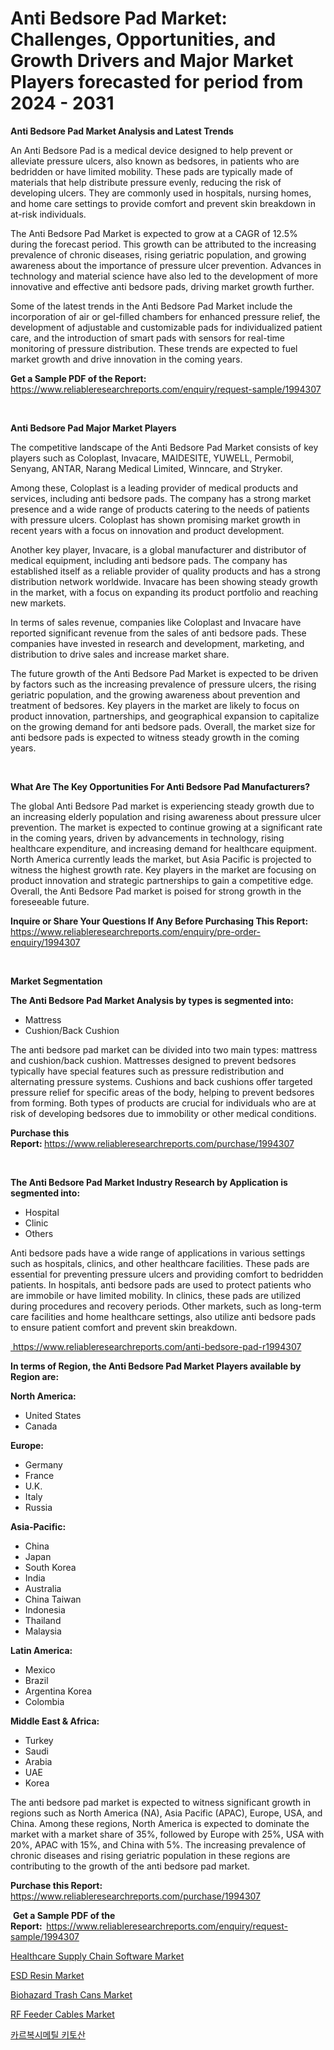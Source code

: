 <p><h1>Anti Bedsore Pad Market: Challenges, Opportunities, and Growth Drivers and Major Market Players forecasted for period from 2024 - 2031</h1></p><p><strong>Anti Bedsore Pad Market Analysis and Latest Trends</strong></p>
<p><p>An Anti Bedsore Pad is a medical device designed to help prevent or alleviate pressure ulcers, also known as bedsores, in patients who are bedridden or have limited mobility. These pads are typically made of materials that help distribute pressure evenly, reducing the risk of developing ulcers. They are commonly used in hospitals, nursing homes, and home care settings to provide comfort and prevent skin breakdown in at-risk individuals.</p><p>The Anti Bedsore Pad Market is expected to grow at a CAGR of 12.5% during the forecast period. This growth can be attributed to the increasing prevalence of chronic diseases, rising geriatric population, and growing awareness about the importance of pressure ulcer prevention. Advances in technology and material science have also led to the development of more innovative and effective anti bedsore pads, driving market growth further.</p><p>Some of the latest trends in the Anti Bedsore Pad Market include the incorporation of air or gel-filled chambers for enhanced pressure relief, the development of adjustable and customizable pads for individualized patient care, and the introduction of smart pads with sensors for real-time monitoring of pressure distribution. These trends are expected to fuel market growth and drive innovation in the coming years.</p></p>
<p><strong>Get a Sample PDF of the Report:&nbsp;</strong> <a href="https://www.reliableresearchreports.com/enquiry/request-sample/1994307">https://www.reliableresearchreports.com/enquiry/request-sample/1994307</a></p>
<p>&nbsp;</p>
<p><strong>Anti Bedsore Pad Major Market Players</strong></p>
<p><p>The competitive landscape of the Anti Bedsore Pad Market consists of key players such as Coloplast, Invacare, MAIDESITE, YUWELL, Permobil, Senyang, ANTAR, Narang Medical Limited, Winncare, and Stryker. </p><p>Among these, Coloplast is a leading provider of medical products and services, including anti bedsore pads. The company has a strong market presence and a wide range of products catering to the needs of patients with pressure ulcers. Coloplast has shown promising market growth in recent years with a focus on innovation and product development. </p><p>Another key player, Invacare, is a global manufacturer and distributor of medical equipment, including anti bedsore pads. The company has established itself as a reliable provider of quality products and has a strong distribution network worldwide. Invacare has been showing steady growth in the market, with a focus on expanding its product portfolio and reaching new markets.</p><p>In terms of sales revenue, companies like Coloplast and Invacare have reported significant revenue from the sales of anti bedsore pads. These companies have invested in research and development, marketing, and distribution to drive sales and increase market share. </p><p>The future growth of the Anti Bedsore Pad Market is expected to be driven by factors such as the increasing prevalence of pressure ulcers, the rising geriatric population, and the growing awareness about prevention and treatment of bedsores. Key players in the market are likely to focus on product innovation, partnerships, and geographical expansion to capitalize on the growing demand for anti bedsore pads. Overall, the market size for anti bedsore pads is expected to witness steady growth in the coming years.</p></p>
<p>&nbsp;</p>
<p><strong>What Are The Key Opportunities For Anti Bedsore Pad Manufacturers?</strong></p>
<p><p>The global Anti Bedsore Pad market is experiencing steady growth due to an increasing elderly population and rising awareness about pressure ulcer prevention. The market is expected to continue growing at a significant rate in the coming years, driven by advancements in technology, rising healthcare expenditure, and increasing demand for healthcare equipment. North America currently leads the market, but Asia Pacific is projected to witness the highest growth rate. Key players in the market are focusing on product innovation and strategic partnerships to gain a competitive edge. Overall, the Anti Bedsore Pad market is poised for strong growth in the foreseeable future.</p></p>
<p><strong>Inquire or Share Your Questions If Any Before Purchasing This Report:</strong> <a href="https://www.reliableresearchreports.com/enquiry/pre-order-enquiry/1994307">https://www.reliableresearchreports.com/enquiry/pre-order-enquiry/1994307</a></p>
<p>&nbsp;</p>
<p><strong>Market Segmentation</strong></p>
<p><strong>The Anti Bedsore Pad Market Analysis by types is segmented into:</strong></p>
<p><ul><li>Mattress</li><li>Cushion/Back Cushion</li></ul></p>
<p><p>The anti bedsore pad market can be divided into two main types: mattress and cushion/back cushion. Mattresses designed to prevent bedsores typically have special features such as pressure redistribution and alternating pressure systems. Cushions and back cushions offer targeted pressure relief for specific areas of the body, helping to prevent bedsores from forming. Both types of products are crucial for individuals who are at risk of developing bedsores due to immobility or other medical conditions.</p></p>
<p><strong>Purchase this Report:&nbsp;</strong><a href="https://www.reliableresearchreports.com/purchase/1994307">https://www.reliableresearchreports.com/purchase/1994307</a></p>
<p>&nbsp;</p>
<p><strong>The Anti Bedsore Pad Market Industry Research by Application is segmented into:</strong></p>
<p><ul><li>Hospital</li><li>Clinic</li><li>Others</li></ul></p>
<p><p>Anti bedsore pads have a wide range of applications in various settings such as hospitals, clinics, and other healthcare facilities. These pads are essential for preventing pressure ulcers and providing comfort to bedridden patients. In hospitals, anti bedsore pads are used to protect patients who are immobile or have limited mobility. In clinics, these pads are utilized during procedures and recovery periods. Other markets, such as long-term care facilities and home healthcare settings, also utilize anti bedsore pads to ensure patient comfort and prevent skin breakdown.</p></p>
<p><a href="https://www.reliableresearchreports.com/anti-bedsore-pad-r1994307">&nbsp;https://www.reliableresearchreports.com/anti-bedsore-pad-r1994307</a></p>
<p><strong>In terms of Region, the Anti Bedsore Pad Market Players available by Region are:</strong></p>
<p>
    <p> <strong> North America: </strong>
        <ul>
            <li>United States</li>
            <li>Canada</li>
        </ul>
        </p> 
    <p> <strong> Europe: </strong>
        <ul>
            <li>Germany</li>
            <li>France</li>
            <li>U.K.</li>
            <li>Italy</li>
            <li>Russia</li>
        </ul>
        </p> 
    <p> <strong> Asia-Pacific: </strong>
        <ul>
            <li>China</li>
            <li>Japan</li>
            <li>South Korea</li>
            <li>India</li>
            <li>Australia</li>
            <li>China Taiwan</li>
            <li>Indonesia</li>
            <li>Thailand</li>
            <li>Malaysia</li>
        </ul>
        </p> 
    <p> <strong> Latin America: </strong>
        <ul>
            <li>Mexico</li>
            <li>Brazil</li>
            <li>Argentina Korea</li>
            <li>Colombia</li>
        </ul>
        </p> 
    <p> <strong> Middle East & Africa: </strong>
        <ul>
            <li>Turkey</li>
            <li>Saudi</li>
            <li>Arabia</li>
            <li>UAE</li>
            <li>Korea</li>
        </ul>
    </p>
    </p>
<p><p>The anti bedsore pad market is expected to witness significant growth in regions such as North America (NA), Asia Pacific (APAC), Europe, USA, and China. Among these regions, North America is expected to dominate the market with a market share of 35%, followed by Europe with 25%, USA with 20%, APAC with 15%, and China with 5%. The increasing prevalence of chronic diseases and rising geriatric population in these regions are contributing to the growth of the anti bedsore pad market.</p></p>
<p><strong>Purchase this Report: </strong><a href="https://www.reliableresearchreports.com/purchase/1994307">https://www.reliableresearchreports.com/purchase/1994307</a></p>
<p>&nbsp;<strong>Get a Sample PDF of the Report:&nbsp;&nbsp;</strong><a href="https://www.reliableresearchreports.com/enquiry/request-sample/1994307">https://www.reliableresearchreports.com/enquiry/request-sample/1994307</a></p>
<p><strong></strong></p>
<p><p><a href="https://issuu.com/reportprime-2/docs/healthcare-supply-chain-software-market-size-2030.">Healthcare Supply Chain Software Market</a></p><p><a href="https://www.linkedin.com/pulse/deep-dive-esd-resin-market-itstrends-segmentation-competitive-fygzc?trackingId=7iuRyVBpSIGyNxmXbPVfXw%3D%3D">ESD Resin Market</a></p><p><a href="https://github.com/RickHolmes3/Market-Research-Report-List-6/blob/main/biohazard-trash-cans-market.md">Biohazard Trash Cans Market</a></p><p><a href="https://medium.com/@brendamoreno1988/rf-feeder-cables-market-growth-outlook-from-2024-to-2031-and-it-is-projecting-at-8-3-19200c873c46">RF Feeder Cables Market</a></p><p><a href="https://medium.com/@ucghafeg91/%EA%B8%80%EB%A1%9C%EB%B2%8C-%EC%B9%B4%EB%B3%B5%EC%8B%9C%EB%A9%94%EC%B9%A0-%ED%82%A4%ED%86%A0%EC%82%B0-%EC%8B%9C%EC%9E%A5-%EB%B2%94%EC%9C%84%EC%99%80-%EA%B7%B8-%EB%B9%A0%EB%A5%B4%EA%B2%8C-%EC%84%B1%EC%9E%A5%ED%95%98%EB%8A%94-13-1-cagr%EC%97%90-%EB%8C%80%ED%95%9C-%EC%8B%AC%EC%B8%B5-%EB%B6%84%EC%84%9D%EC%9D%80-2024%EB%85%84%EB%B6%80%ED%84%B0-2031%EB%85%84%EA%B9%8C%EC%A7%80%EC%9D%98-%EA%B8%B0%EA%B0%84%EC%9D%84-%EC%98%88%EC%B8%A1%ED%95%9C%EB%8B%A4-1c3c9e28f434?postPublishedType=initial">카르복시메틸 키토산</a></p></p>